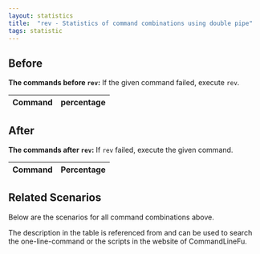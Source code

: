 ```yaml
---
layout: statistics
title:  "rev - Statistics of command combinations using double pipe"
tags: statistic
---
```


## Before

__The commands before `rev`:__ If the given command failed, execute `rev`.

| Command | percentage |
|--------|--------|



## After

__The commands after `rev`:__ If `rev` failed, execute the given command.

| Command | Percentage | 
|-------|--------|



## Related Scenarios

Below are the scenarios for all command combinations above.

The description in the table is referenced from and can be used to search the one-line-command or the scripts in the website of CommandLineFu.




